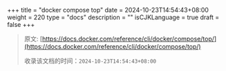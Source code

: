 +++
title = "docker compose top"
date = 2024-10-23T14:54:43+08:00
weight = 220
type = "docs"
description = ""
isCJKLanguage = true
draft = false
+++

> 原文: [https://docs.docker.com/reference/cli/docker/compose/top/](https://docs.docker.com/reference/cli/docker/compose/top/)
>
> 收录该文档的时间：`2024-10-23T14:54:43+08:00`
